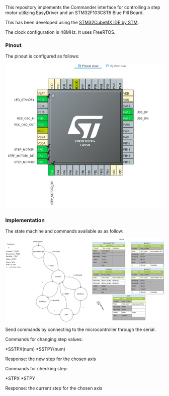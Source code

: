 This repository implements the Commander interface for controlling a step motor utilizing EasyDriver and an STM32F103C8T6 Blue Pill Board. 

This has been developed using the [STM32CubeMX IDE by STM](https://www.st.com/en/development-tools/stm32cubeide.html).

The clock configuration is 48MHz. It uses FreeRTOS.

### Pinout

The pinout is configured as follows:

![pins](./doc/img/pinout.png)

### Implementation

The state machine and commands available as as follow:

![machine](./doc/img/machine.png)

Send commands by connecting to the microcontroller through the serial.

Commands for changing step values:

*SSTPX(num)
*SSTPY(num)

Response: the new step for the chosen axis 

Commands for checking step:

*STPX
*STPY

Response: the current step for the chosen axis 